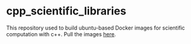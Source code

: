 cpp_scientific_libraries
========================

This repository used to build ubuntu-based Docker images for scientific computation with c++. Pull the images [here](https://hub.docker.com/r/gmedders/cpp_scientific_libraries/).
